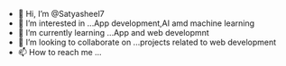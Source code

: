 - 👋 Hi, I’m @Satyasheel7
- 👀 I’m interested in ...App development,AI amd machine learning 
- 🌱 I’m currently learning ...App and web developmnt 
- 💞️ I’m looking to collaborate on ...projects related to web development 
- 📫 How to reach me ...

<!---
Satyasheel7/Satyasheel7 is a ✨ special ✨ repository because its `README.md` (this file) appears on your GitHub profile.
You can click the Preview link to take a look at your changes.
--->
